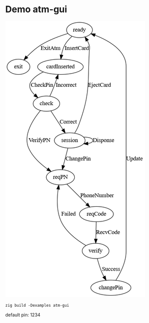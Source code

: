 # Demo atm-gui

![atm-gui](data/atm-gui.png)

```
zig build -Dexamples atm-gui
```

default pin: 1234
